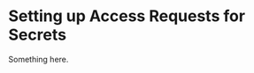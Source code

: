 [title]: # (Setting up Access Requests for Secrets)
[tags]: # (XXX)
[priority]: # (1182)
# Setting up Access Requests for Secrets
Something here.
